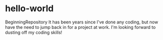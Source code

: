 # hello-world
BeginningRepository
It has been years since I've done any coding, but now have the need to jump back in for a project at work. I'm looking forward to dusting off my coding skills!
